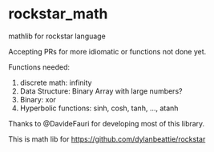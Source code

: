 # rockstar_math
mathlib for rockstar language


Accepting PRs for more idiomatic or functions not done yet.

Functions needed:

1. discrete math: infinity
2. Data Structure: Binary Array with large numbers?
3. Binary: xor 
4. Hyperbolic functions: sinh, cosh, tanh, ..., atanh

Thanks to @DavideFauri for developing most of this library.

This is math lib for https://github.com/dylanbeattie/rockstar 
